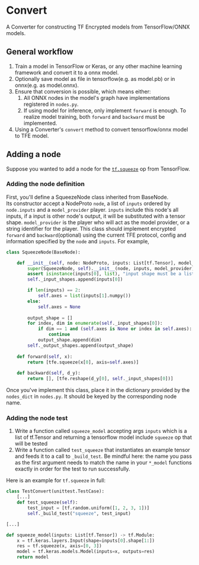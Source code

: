 Convert
===========
A Converter for constructing TF Encrypted models from TensorFlow/ONNX models.

## General workflow
1. Train a model in TensorFlow or Keras, or any other machine learning framework and convert it to a onnx model.
2. Optionally save model as file in tensorflow(e.g. as model.pb) or in onnx(e.g. as model.onnx).
3. Ensure that conversion is possible, which means either:
   1. All ONNX nodes in the model's graph have implementations registered in `nodes.py`.
   2. If using model for inference, only implement `forward` is enough. To realize model training, both `forward` and `backward` must be implemented.
4. Using a Converter's `convert` method to convert tensorflow/onnx model to TFE model.

## Adding a node
Suppose you wanted to add a node for the [`tf.squeeze`](https://www.tensorflow.org/api_docs/python/tf/squeeze) op from TensorFlow.
### Adding the node definition
First, you'll define a SqueezeNode class inherited from BaseNode.  
Its constructor accept a NodeProto `node`, a list of `inputs` ordered by `node.inputs` and a `model_provider` player.
`inputs` include this node's all inputs, if a input is other node's output, it will be substituted with a tensor shape.
`model_provider` is the player who will act as the model provider, or a string identifier for the player.
This class should implement encrypted `forward` and `backward`(optional) using the current TFE protocol, 
config and information specified by the `node` and `inputs`.
For example,
```python
class SqueezeNode(BaseNode):

    def __init__(self, node: NodeProto, inputs: List[tf.Tensor], model_provider: Player) -> None:
        super(SqueezeNode, self).__init__(node, inputs, model_provider)
        assert isinstance(inputs[0], list), "input shape must be a list"
        self._input_shapes.append(inputs[0])

        if len(inputs) == 2:
            self.axes = list(inputs[1].numpy())
        else:
            self.axes = None
        
        output_shape = []
        for index, dim in enumerate(self._input_shapes[0]):
            if dim == 1 and (self.axes is None or index in self.axes):
                continue
            output_shape.append(dim)
        self._output_shapes.append(output_shape)
    
    def forward(self, x):
        return [tfe.squeeze(x[0], axis=self.axes)]
    
    def backward(self, d_y):
        return [], [tfe.reshape(d_y[0], self._input_shapes[0])]
```

Once you've implement this class, place it in the dictionary provided by the `nodes_dict` in `nodes.py`.
It should be keyed by the corresponding node name.

### Adding the node test
1. Write a function called `squeeze_model` accepting args `inputs` which is a list of tf.Tensor 
and returning a tensorflow model include `squeeze` op that will be tested
1. Write a function called `test_squeeze` that instantiates an example tensor and feeds it to a call to `_build_test`. Be mindful here: the name you pass as the first argument needs to match the name in your `*_model` functions exactly in order for the test to run successfully.

Here is an example for `tf.squeeze` in full:

```python
class TestConvert(unittest.TestCase):
    [...]
    def test_squeeze(self):
        test_input = [tf.random.uniform([1, 2, 3, 1])]
        self._build_test("squeeze", test_input)

[...]

def squeeze_model(inputs: List[tf.Tensor]) -> tf.Module:
    x = tf.keras.layers.Input(shape=inputs[0].shape[1:])
    res = tf.squeeze(x, axis=[0, 3])
    model = tf.keras.models.Model(inputs=x, outputs=res)
    return model
```
